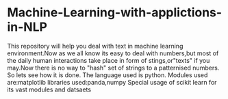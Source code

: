 # Machine-Learning-with-applictions-in-NLP
This repository will help you deal with text in machine learning environment.Now as we all know its easy to deal with numbers,but most of the daily human interactions take place in form of stings,or"texts" if you may.Now there is no way to "hash" set of strings to a patternised numbers. So lets see how it is done.
The language used is python.
Modules used are:matplotlib
libraries used:panda,numpy
Special usage of scikit learn for its vast modules and datsaets
